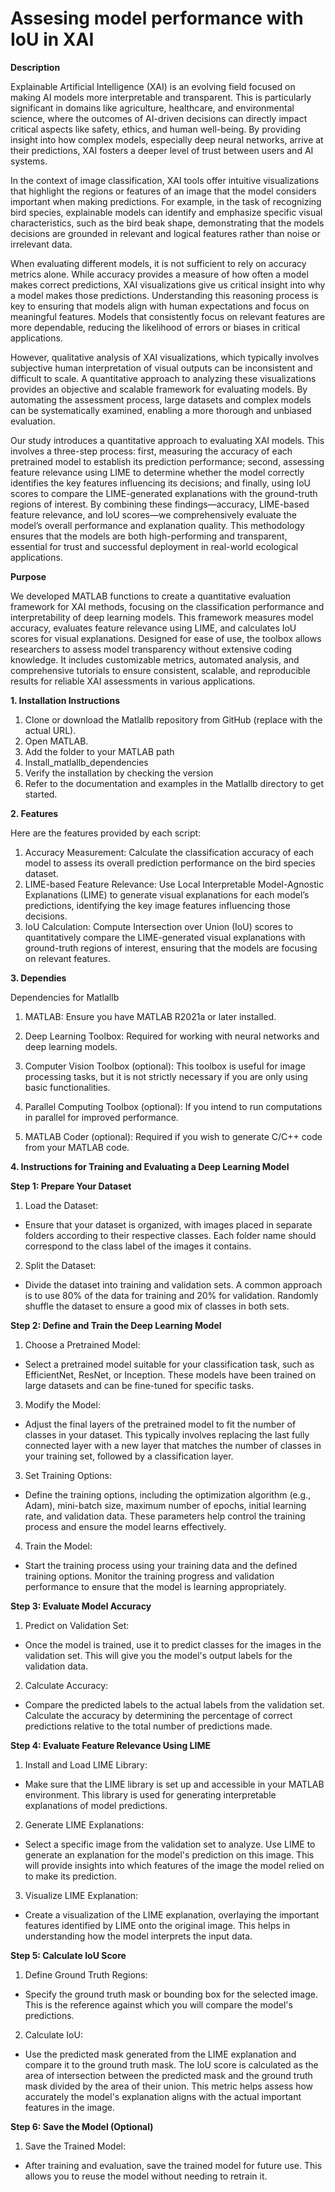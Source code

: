 # Assesing model performance with IoU in XAI
**Description**

Explainable Artificial Intelligence (XAI) is an evolving field focused on making AI models more interpretable and transparent. This is particularly significant in domains like agriculture, healthcare, and environmental science, where the outcomes of AI-driven decisions can directly impact critical aspects like safety, ethics, and human well-being. By providing insight into how complex models, especially deep neural networks, arrive at their predictions, XAI fosters a deeper level of trust between users and AI systems.

In the context of image classification, XAI tools offer intuitive visualizations that highlight the regions or features of an image that the model considers important when making predictions. For example, in the task of recognizing bird species, explainable models can identify and emphasize specific visual characteristics, such as the bird beak shape, demonstrating that the models decisions are grounded in relevant and logical features rather than noise or irrelevant data.

When evaluating different models, it is not sufficient to rely on accuracy metrics alone. While accuracy provides a measure of how often a model makes correct predictions, XAI visualizations give us critical insight into why a model makes those predictions. Understanding this reasoning process is key to ensuring that models align with human expectations and focus on meaningful features. Models that consistently focus on relevant features are more dependable, reducing the likelihood of errors or biases in critical applications.

However, qualitative analysis of XAI visualizations, which typically involves subjective human interpretation of visual outputs can be inconsistent and difficult to scale. A quantitative approach to analyzing these visualizations provides an objective and scalable framework for evaluating models. By automating the assessment process, large datasets and complex models can be systematically examined, enabling a more thorough and unbiased evaluation.

Our study introduces a quantitative approach to evaluating XAI models. This involves a three-step process: first, measuring the accuracy of each pretrained model to establish its prediction performance; second, assessing feature relevance using LIME to determine whether the model correctly identifies the key features influencing its decisions; and finally, using IoU scores to compare the LIME-generated explanations with the ground-truth regions of interest. By combining these findings—accuracy, LIME-based feature relevance, and IoU scores—we comprehensively evaluate the model’s overall performance and explanation quality. This methodology ensures that the models are both high-performing and transparent, essential for trust and successful deployment in real-world ecological applications.

**Purpose**

We developed MATLAB functions to create a quantitative evaluation framework for XAI methods, focusing on the classification performance and interpretability of deep learning models. This framework measures model accuracy, evaluates feature relevance using LIME, and calculates IoU scores for visual explanations. Designed for ease of use, the toolbox allows researchers to assess model transparency without extensive coding knowledge. It includes customizable metrics, automated analysis, and comprehensive tutorials to ensure consistent, scalable, and reproducible results for reliable XAI assessments in various applications.

**1. Installation Instructions**
1. Clone or download the Matlallb repository from GitHub (replace with the actual URL).
2. Open MATLAB.
3. Add the folder to your MATLAB path
4. Install_matlallb_dependencies
5. Verify the installation by checking the version
6. Refer to the documentation and examples in the Matlallb directory to get started.

**2. Features**

Here are the features provided by each script:
1. Accuracy Measurement: Calculate the classification accuracy of each model to assess its overall prediction performance on the bird species dataset.
2. LIME-based Feature Relevance: Use Local Interpretable Model-Agnostic Explanations (LIME) to generate visual explanations for each model’s predictions, identifying the key image features influencing those decisions.
3. IoU Calculation: Compute Intersection over Union (IoU) scores to quantitatively compare the LIME-generated visual explanations with ground-truth regions of interest, ensuring that the models are focusing on relevant features.

**3. Dependies**

Dependencies for Matlallb
1. MATLAB: Ensure you have MATLAB R2021a or later installed.

2. Deep Learning Toolbox: Required for working with neural networks and deep learning models.

3. Computer Vision Toolbox (optional): This toolbox is useful for image processing tasks, but it is not strictly necessary if you are only using basic functionalities.

4. Parallel Computing Toolbox (optional): If you intend to run computations in parallel for improved performance.

5. MATLAB Coder (optional): Required if you wish to generate C/C++ code from your MATLAB code.
   
**4. Instructions for Training and Evaluating a Deep Learning Model**

**Step 1: Prepare Your Dataset**
1. Load the Dataset:

- Ensure that your dataset is organized, with images placed in separate folders according to their respective classes. Each folder name should correspond to the class label of the images it contains.
2. Split the Dataset:

- Divide the dataset into training and validation sets. A common approach is to use 80% of the data for training and 20% for validation. Randomly shuffle the dataset to ensure a good mix of classes in both sets.
  
**Step 2: Define and Train the Deep Learning Model**
1. Choose a Pretrained Model:

- Select a pretrained model suitable for your classification task, such as EfficientNet, ResNet, or Inception. These models have been trained on large datasets and can be fine-tuned for specific tasks.
  
3. Modify the Model:

- Adjust the final layers of the pretrained model to fit the number of classes in your dataset. This typically involves replacing the last fully connected layer with a new layer that matches the number of classes in your training set, followed by a classification layer.
  
3. Set Training Options:

- Define the training options, including the optimization algorithm (e.g., Adam), mini-batch size, maximum number of epochs, initial learning rate, and validation data. These parameters help control the training process and ensure the model learns effectively.
  
4. Train the Model:

- Start the training process using your training data and the defined training options. Monitor the training progress and validation performance to ensure that the model is learning appropriately.
  
**Step 3: Evaluate Model Accuracy**
1. Predict on Validation Set:

- Once the model is trained, use it to predict classes for the images in the validation set. This will give you the model's output labels for the validation data.
  
2. Calculate Accuracy:

- Compare the predicted labels to the actual labels from the validation set. Calculate the accuracy by determining the percentage of correct predictions relative to the total number of predictions made.
  
**Step 4: Evaluate Feature Relevance Using LIME**

1. Install and Load LIME Library:

- Make sure that the LIME library is set up and accessible in your MATLAB environment. This library is used for generating interpretable explanations of model predictions.
  
2. Generate LIME Explanations:

- Select a specific image from the validation set to analyze. Use LIME to generate an explanation for the model's prediction on this image. This will provide insights into which features of the image the model relied on to make its prediction.
  
3. Visualize LIME Explanation:

- Create a visualization of the LIME explanation, overlaying the important features identified by LIME onto the original image. This helps in understanding how the model interprets the input data.
  
**Step 5: Calculate IoU Score**

1. Define Ground Truth Regions:

- Specify the ground truth mask or bounding box for the selected image. This is the reference against which you will compare the model's predictions.
  
2. Calculate IoU:

- Use the predicted mask generated from the LIME explanation and compare it to the ground truth mask. The IoU score is calculated as the area of intersection between the predicted mask and the ground truth mask divided by the area of their union. This metric helps assess how accurately the model's explanation aligns with the actual important features in the image.
  
**Step 6: Save the Model (Optional)**

1. Save the Trained Model:
- After training and evaluation, save the trained model for future use. This allows you to reuse the model without needing to retrain it.

